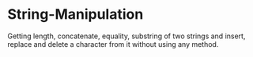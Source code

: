 # String-Manipulation
Getting length, concatenate, equality, substring of two strings and insert, replace and delete a character from it without using any method.
